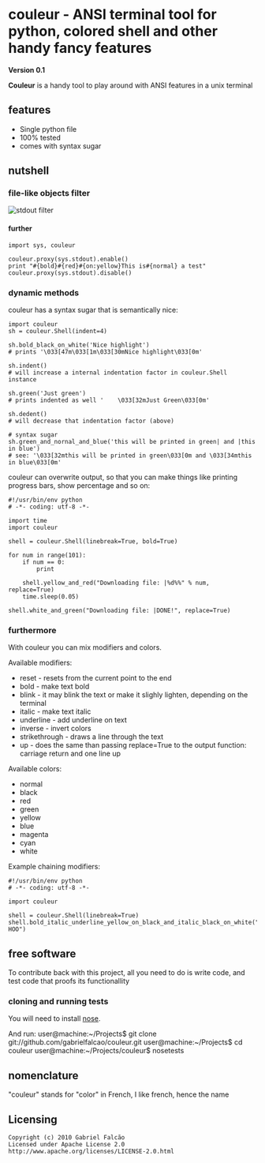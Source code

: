 # couleur - ANSI terminal tool for python, colored shell and other handy fancy features
__Version 0.1__

__Couleur__ is a handy tool to play around with ANSI features in a
unix terminal

## features

+ Single python file
+ 100% tested
+ comes with syntax sugar

## nutshell

### file-like objects filter

![stdout filter](http://gnu.gabrielfalcao.com/couleur_filter.png)

#### further

    import sys, couleur

    couleur.proxy(sys.stdout).enable()
    print "#{bold}#{red}#{on:yellow}This is#{normal} a test"
    couleur.proxy(sys.stdout).disable()

### dynamic methods

couleur has a syntax sugar that is semantically nice:

    import couleur
    sh = couleur.Shell(indent=4)

    sh.bold_black_on_white('Nice highlight')
    # prints '\033[47m\033[1m\033[30mNice highlight\033[0m'

    sh.indent()
    # will increase a internal indentation factor in couleur.Shell instance

    sh.green('Just green')
    # prints indented as well '    \033[32mJust Green\033[0m'

    sh.dedent()
    # will decrease that indentation factor (above)

    # syntax sugar
    sh.green_and_nornal_and_blue('this will be printed in green| and |this in blue')
    # see: '\033[32mthis will be printed in green\033[0m and \033[34mthis in blue\033[0m'

couleur can overwrite output, so that you can make things like printing progress bars, show percentage and so on:

    #!/usr/bin/env python
    # -*- coding: utf-8 -*-

    import time
    import couleur

    shell = couleur.Shell(linebreak=True, bold=True)

    for num in range(101):
        if num == 0:
            print

        shell.yellow_and_red("Downloading file: |%d%%" % num, replace=True)
        time.sleep(0.05)

    shell.white_and_green("Downloading file: |DONE!", replace=True)

### furthermore

With couleur you can mix modifiers and colors.

Available modifiers:

+ reset - resets from the current point to the end
+ bold - make text bold
+ blink - it may blink the text or make it slighly lighten, depending on the terminal
+ italic - make text italic
+ underline - add underline on text
+ inverse - invert colors
+ strikethrough - draws a line through the text
+ up - does the same than passing replace=True to the output function: carriage return and one line up

Available colors:

+ normal
+ black
+ red
+ green
+ yellow
+ blue
+ magenta
+ cyan
+ white

Example chaining modifiers:

    #!/usr/bin/env python
    # -*- coding: utf-8 -*-

    import couleur

    shell = couleur.Shell(linebreak=True)
    shell.bold_italic_underline_yellow_on_black_and_italic_black_on_white("WOO| HOO")

## free software

To contribute back with this project, all you need to do is write code, and test code that proofs its functionallity

### cloning and running tests

You will need to install [nose](http://somethingaboutorange.com/mrl/projects/nose/0.11.3/ "a pretty way for testing in python").

And run:
    user@machine:~/Projects$ git clone git://github.com/gabrielfalcao/couleur.git
    user@machine:~/Projects$ cd couleur
    user@machine:~/Projects/couleur$ nosetests

## nomenclature

  "couleur" stands for "color" in French, I like french, hence the name

## Licensing

    Copyright (c) 2010 Gabriel Falcão
    Licensed under Apache License 2.0
    http://www.apache.org/licenses/LICENSE-2.0.html
